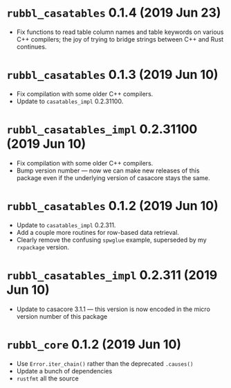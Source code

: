 # `rubbl_casatables` 0.1.4 (2019 Jun 23)

- Fix functions to read table column names and table keywords on various C++
  compilers; the joy of trying to bridge strings between C++ and Rust
  continues.

# `rubbl_casatables` 0.1.3 (2019 Jun 10)

- Fix compilation with some older C++ compilers.
- Update to `casatables_impl` 0.2.31100.

# `rubbl_casatables_impl` 0.2.31100 (2019 Jun 10)

- Fix compilation with some older C++ compilers.
- Bump version number — now we can make new releases of this package even if
  the underlying version of casacore stays the same.

# `rubbl_casatables` 0.1.2 (2019 Jun 10)

- Update to `casatables_impl` 0.2.311.
- Add a couple more routines for row-based data retrieval.
- Clearly remove the confusing `spwglue` example, superseded by my `rxpackage`
  version.

# `rubbl_casatables_impl` 0.2.311 (2019 Jun 10)

- Update to casacore 3.1.1 — this version is now encoded in
  the micro version number of this package

# `rubbl_core` 0.1.2 (2019 Jun 10)

- Use `Error.iter_chain()` rather than the deprecated `.causes()`
- Update a bunch of dependencies
- `rustfmt` all the source
